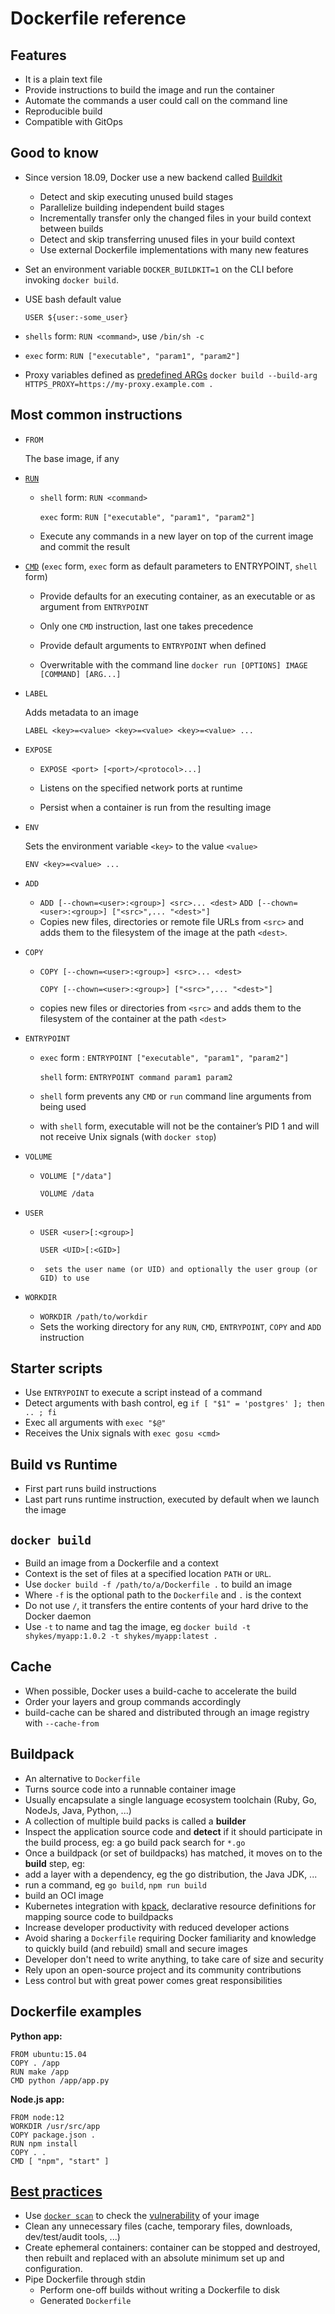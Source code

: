 # Dockerfile reference

## Features

- It is a plain text file
- Provide instructions to build the image and run the container
- Automate the commands a user could call on the command line
- Reproducible build
- Compatible with GitOps

## Good to know

* Since version 18.09, Docker use a new backend called [Buildkit](https://github.com/moby/buildkit)

  * Detect and skip executing unused build stages
  * Parallelize building independent build stages
  * Incrementally transfer only the changed files in your build context between builds
  * Detect and skip transferring unused files in your build context
  * Use external Dockerfile implementations with many new features

* Set an environment variable `DOCKER_BUILDKIT=1` on the CLI before invoking `docker build`.

* USE bash default value

  `USER ${user:-some_user}`

* `shells` form: `RUN <command>`, use `/bin/sh -c`

* `exec` form: `RUN ["executable", "param1", "param2"]`

* Proxy variables defined as [predefined ARGs](https://docs.docker.com/engine/reference/builder/#predefined-args)
  `docker build --build-arg HTTPS_PROXY=https://my-proxy.example.com .`

## Most common instructions

* `FROM`

  The base image, if any

* [`RUN`](https://docs.docker.com/engine/reference/builder/#run)

  * `shell` form: `RUN <command>`

    `exec` form: `RUN ["executable", "param1", "param2"]`

  * Execute any commands in a new layer on top of the current image and commit the result

* [`CMD`](https://docs.docker.com/engine/reference/builder/#cmd) (`exec` form, `exec` form as default parameters to ENTRYPOINT, `shell` form)

  * Provide defaults for an executing container, as an executable or as argument from `ENTRYPOINT`

  * Only one `CMD` instruction, last one takes precedence
  * Provide default arguments to `ENTRYPOINT` when defined
  * Overwritable with the command line `docker run [OPTIONS] IMAGE [COMMAND] [ARG...]`

* `LABEL`

  Adds metadata to an image

  `LABEL <key>=<value> <key>=<value> <key>=<value> ...`

* `EXPOSE`

  * `EXPOSE <port> [<port>/<protocol>...]`
  * Listens on the specified network ports at runtime

  * Persist when a container is run from the resulting image

* `ENV`

  Sets the environment variable `<key>` to the value `<value>`

  `ENV <key>=<value> ...`
  
* `ADD`

  * `ADD [--chown=<user>:<group>] <src>... <dest>`
    `ADD [--chown=<user>:<group>] ["<src>",... "<dest>"]`
  * Copies new files, directories or remote file URLs from `<src>` and adds them to the filesystem of the image at the path `<dest>`.
  
* `COPY`

  * `COPY [--chown=<user>:<group>] <src>... <dest>`

    `COPY [--chown=<user>:<group>] ["<src>",... "<dest>"]`

  * copies new files or directories from `<src>` and adds them to the filesystem of the container at the path `<dest>`

* `ENTRYPOINT`

  * `exec` form : `ENTRYPOINT ["executable", "param1", "param2"]`

    `shell` form: `ENTRYPOINT command param1 param2`

  * `shell` form prevents any `CMD` or `run` command line arguments from being used

  * with `shell` form, executable will not be the container’s PID 1 and will not receive Unix signals (with `docker stop`)

* `VOLUME`

  * `VOLUME ["/data"]`

    `VOLUME /data`

* `USER`

  * `USER <user>[:<group>]`

    `USER <UID>[:<GID>]`

  * ` sets the user name (or UID) and optionally the user group (or GID) to use`

* `WORKDIR`

  * `WORKDIR /path/to/workdir`
  * Sets the working directory for any `RUN`, `CMD`, `ENTRYPOINT`, `COPY` and `ADD` instruction

## Starter scripts

* Use `ENTRYPOINT` to execute a script instead of a command
* Detect arguments with bash control, eg `if [ "$1" = 'postgres' ]; then .. ; fi`
* Exec all arguments with `exec "$@"`
* Receives the Unix signals with `exec gosu <cmd>`

## Build vs Runtime

* First part runs build instructions
* Last part runs runtime instruction, executed by default when we launch the image

## `docker build`

- Build an image from a Dockerfile and a context
- Context is the set of files at a specified location `PATH` or `URL`.
- Use `docker build -f /path/to/a/Dockerfile .` to build an image
- Where `-f` is the optional path to the `Dockerfile` and `.` is the context
- Do not use `/`, it transfers the entire contents of your hard drive to the Docker daemon
- Use `-t` to name and tag the image, eg `docker build -t shykes/myapp:1.0.2 -t shykes/myapp:latest .`

## Cache

- When possible, Docker uses a build-cache to accelerate the build
- Order your layers and group commands accordingly
- build-cache can be shared and distributed through an image registry with `--cache-from`

## Buildpack

* An alternative to `Dockerfile`
* Turns source code into a runnable container image
* Usually encapsulate a single language ecosystem toolchain (Ruby, Go, NodeJs, Java, Python, ...)
* A collection of multiple build packs is called a **builder**
* Inspect the application source code and **detect** if it should participate in the build process, eg: a go build pack search for `*.go`
*  Once a buildpack (or set of buildpacks) has matched, it moves on to the **build** step, eg:
  * add a layer with a dependency, eg the go distribution, the Java JDK, ...
  * run a command, eg `go build`, `npm run build`
  * build an OCI image
* Kubernetes integration with [kpack](https://github.com/pivotal/kpack), declarative resource definitions for mapping source code to buildpacks
* Increase developer productivity with reduced developer actions
* Avoid sharing a `Dockerfile` requiring Docker familiarity and knowledge to quickly build (and rebuild) small and secure images
* Developer don't need to write anything, to take care of size and security
* Rely upon an open-source project and its community contributions
* Less control but with great power comes great responsibilities

## Dockerfile examples

**Python app:**

```
FROM ubuntu:15.04
COPY . /app
RUN make /app
CMD python /app/app.py
```

**Node.js app:**

```
FROM node:12
WORKDIR /usr/src/app
COPY package.json .
RUN npm install
COPY . .
CMD [ "npm", "start" ]
```

## [Best practices](https://docs.docker.com/develop/develop-images/dockerfile_best-practices/)

* Use [`docker scan`](https://docs.docker.com/engine/scan/) to check the [vulnerability](https://docs.docker.com/docker-hub/vulnerability-scanning/) of your image
* Clean any unnecessary files (cache, temporary files, downloads, dev/test/audit tools, ...)
* Create ephemeral containers: container can be stopped and destroyed, then rebuilt and replaced with an absolute minimum set up and configuration.
* Pipe Dockerfile through stdin
  * Perform one-off builds without writing a Dockerfile to disk
  * Generated `Dockerfile`

